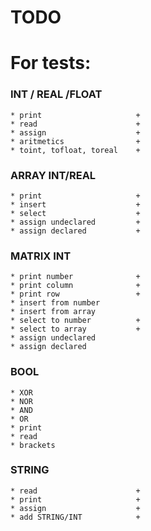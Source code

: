 # TODO


# For tests:
  ### INT / REAL /FLOAT
    * print                     +
    * read                      +
    * assign                    +
    * aritmetics                +
    * toint, tofloat, toreal    +
  ### ARRAY INT/REAL
    * print                     +
    * insert                    +
    * select                    +
    * assign undeclared         +
    * assign declared           +
  ### MATRIX INT
    * print number              +
    * print column              +
    * print row                 +
	* insert from number
    * insert from array
    * select to number          +
    * select to array           +
    * assign undeclared
    * assign declared
  ### BOOL
    * XOR
    * NOR
    * AND
    * OR
    * print
    * read
    * brackets
  ### STRING
    * read                      +
    * print                     +
    * assign                    +
    * add STRING/INT            +
